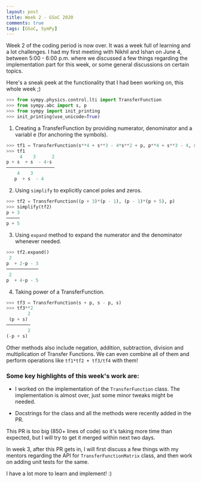 ```yaml
---
layout: post
title: Week 2 - GSoC 2020
comments: true
tags: [GSoC, SymPy]
---
```


Week 2 of the coding period is now over. It was a week full of learning and a lot challenges. I had my first meeting with Nikhil and Ishan on June 4, between 5:00 - 6:00 p.m. where we discussed a few things regarding the implementation part for this week, or some general discussions on certain topics.

Here's a sneak peek at the functionality that I had been working on, this whole week ;)

```python
>>> from sympy.physics.control.lti import TransferFunction
>>> from sympy.abc import s, p
>>> from sympy import init_printing
>>> init_printing(use_unicode=True)
```

1. Creating a TransferFunction by providing numerator, denominator and a variabl
e (for anchoring the symbols).
```python
>>> tf1 = TransferFunction(s**4 + s**3 - 4*s**2 + p, p**4 + s**3 - 4, s)
>>> tf1
     4    3      2
p + s  + s  - 4⋅s 
──────────────────
    4    3        
   p  + s  - 4
```

2. Using `simplify` to explicitly cancel poles and zeros.
```python
>>> tf2 = TransferFunction((p + 3)*(p - 1), (p - 1)*(p + 5), p)
>>> simplify(tf2)
p + 3
─────
p + 5
```

3. Using `expand` method to expand the numerator and the denominator whenever needed.
```python
>>> tf2.expand()
 2          
p  + 2⋅p - 3
────────────
 2          
p  + 4⋅p - 5
```

4. Taking power of a TransferFunction.
```python
>>> tf3 = TransferFunction(s + p, s - p, s)
>>> tf3**2	
        2
 (p + s) 
─────────
        2
(-p + s) 
```

Other methods also include negation, addition, subtraction, division and multiplication of Transfer Functions.
We can even combine all of them and perform operations like `tf1*tf2 + tf3/tf4` with them! 

### Some key highlights of this week's work are:

* I worked on the implementation of the `TransferFunction` class. The implementation is almost over, just some minor tweaks might be needed.

* Docstrings for the class and all the methods were recently added in the PR.  

This PR is too big (850+ lines of code) so it's taking more time than expected, but I will try to get it merged within next two days.

In week 3, after this PR gets in, I will first discuss a few things with my mentors regarding the API for `TransferFunctionMatrix` class, and then work on adding unit tests for the same.

I have a lot more to learn and implement! :)
